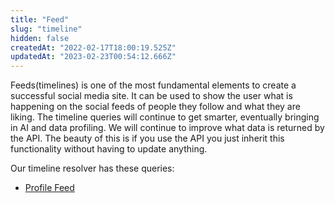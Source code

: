 ```yaml
---
title: "Feed"
slug: "timeline"
hidden: false
createdAt: "2022-02-17T18:00:19.525Z"
updatedAt: "2023-02-23T00:54:12.666Z"
---
```


Feeds(timelines) is one of the most fundamental elements to create a successful social media site. It can be used to show the user what is happening on the social feeds of people they follow and what they are liking. The timeline queries will continue to get smarter, eventually bringing in AI and data profiling. We will continue to improve what data is returned by the API. The beauty of this is if you use the API you just inherit this functionality without having to update anything.

Our timeline resolver has these queries:

- [Profile Feed](doc:profile-feed)
